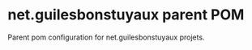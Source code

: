 net.guilesbonstuyaux parent POM
=================

Parent pom configuration for net.guilesbonstuyaux projets.
